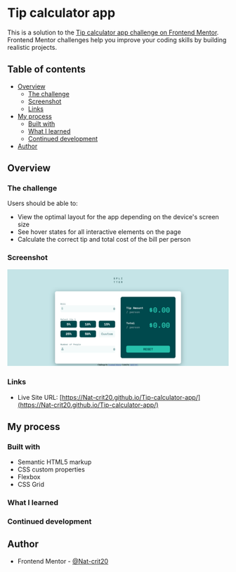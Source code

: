 #  Tip calculator app

This is a solution to the [Tip calculator app challenge on Frontend Mentor](https://www.frontendmentor.io/challenges/tip-calculator-app-ugJNGbJUX). Frontend Mentor challenges help you improve your coding skills by building realistic projects.

## Table of contents

- [Overview](#overview)
  - [The challenge](#the-challenge)
  - [Screenshot](#screenshot)
  - [Links](#links)
- [My process](#my-process)
  - [Built with](#built-with)
  - [What I learned](#what-i-learned)
  - [Continued development](#continued-development)
- [Author](#author)

## Overview

### The challenge

Users should be able to:

- View the optimal layout for the app depending on the device's screen size
- See hover states for all interactive elements on the page
- Calculate the correct tip and total cost of the bill per person

### Screenshot

![](./images/Screenshot%202022-09-22%20at%2011-18-08%20Frontend%20Mentor%20Tip%20calculator%20app.png)

### Links

- Live Site URL: [https://Nat-crit20.github.io/Tip-calculator-app/](https://Nat-crit20.github.io/Tip-calculator-app/)

## My process

### Built with

- Semantic HTML5 markup
- CSS custom properties
- Flexbox
- CSS Grid

### What I learned

### Continued development

## Author

- Frontend Mentor - [@Nat-crit20](https://www.frontendmentor.io/profile/Nat-crit20)
